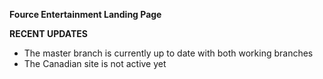 **Fource Entertainment Landing Page**

**RECENT UPDATES**
- The master branch is currently up to date with both working branches
- The Canadian site is not active yet
